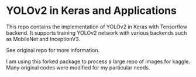 # YOLOv2 in Keras and Applications

This repo contains the implementation of YOLOv2 in Keras with Tensorflow backend. It supports training YOLOv2 network with various backends such as MobileNet and InceptionV3. 

See original repo for more information.

I am using this forked package to process a large repo of images for kaggle. Many original codes were modified for my particular needs.